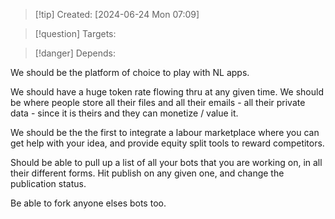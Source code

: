 
>[!tip] Created: [2024-06-24 Mon 07:09]

>[!question] Targets: 

>[!danger] Depends: 

We should be the platform of choice to play with NL apps.

We should have a huge token rate flowing thru at any given time.
We should be where people store all their files and all their emails - all their private data - since it is theirs and they can monetize / value it.

We should be the the first to integrate a labour marketplace where you can get help with your idea, and provide equity split tools to reward competitors.

Should be able to pull up a list of all your bots that you are working on, in all their different forms.
Hit publish on any given one, and change the publication status.

Be able to fork anyone elses bots too.

